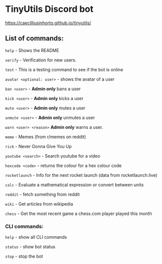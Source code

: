 # TinyUtils Discord bot

https://caecilliusinhorto.github.io/tinyutils/

## List of commands:
`help` - Shows the README

`verify` - Verification for new users.

`test` - This is a testing command to see if the bot is online

`avatar <optional: user>` - shows the avatar of a user

`ban <user>` - **Admin only** bans a user

`kick <user>` - **Admin only** kicks a user 

`mute <user>` - **Admin only** mutes a user

`unmute <user>` - **Admin only** unmutes a user

`warn <user> <reason>` **Admin only** warns a user.

`meme` - Memes (from r/memes on reddit)

`rick` - Never Gonna Give You Up

`youtube <search>` - Search youtube for a video 

`hexcode <code>` - returns the colour for a hex colour code

`rocketlaunch` - Info for the next rocket launch (data from rocketlaunch.live)

`calc` - Evaluate a mathematical expression or convert between units

`reddit` - fetch something from reddit 

`wiki` - Get articles from wikipedia

`chess` - Get the most recent game a chess.com player played this month

### CLI commands:

`help` - show all CLI commands

`status` - show bot status

`stop` - stop the bot

